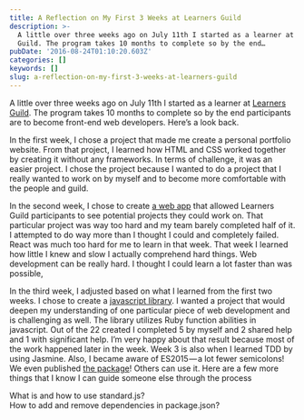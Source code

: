 ```yaml
---
title: A Reflection on My First 3 Weeks at Learners Guild
description: >-
  A little over three weeks ago on July 11th I started as a learner at Learners
  Guild. The program takes 10 months to complete so by the end…
pubDate: '2016-08-24T01:10:20.603Z'
categories: []
keywords: []
slug: a-reflection-on-my-first-3-weeks-at-learners-guild
---
```


A little over three weeks ago on July 11th I started as a learner at [Learners Guild](https://www.learnersguild.org/). The program takes 10 months to complete so by the end participants are to become front-end web developers. Here’s a look back.

In the first week, I chose a project that made me create a personal portfolio website. From that project, I learned how HTML and CSS worked together by creating it without any frameworks. In terms of challenge, it was an easier project. I chose the project because I wanted to do a project that I really wanted to work on by myself and to become more comfortable with the people and guild.

In the second week, I chose to create [a web app](https://github.com/jamestewartjr/cagey-lapwing) that allowed Learners Guild participants to see potential projects they could work on. That particular project was way too hard and my team barely completed half of it. I attempted to do way more than I thought I could and completely failed. React was much too hard for me to learn in that week. That week I learned how little I knew and slow I actually comprehend hard things. Web development can be really hard. I thought I could learn a lot faster than was possible,

In the third week, I adjusted based on what I learned from the first two weeks. I chose to create a [javascript library](https://github.com/jamestewartjr/js-ruby-speak). I wanted a project that would deepen my understanding of one particular piece of web development and is challenging as well. The library utilizes Ruby function abilities in javascript. Out of the 22 created I completed 5 by myself and 2 shared help and 1 with significant help. I’m very happy about that result because most of the work happened later in the week. Week 3 is also when I learned TDD by using Jasmine. Also, I became aware of ES2015 — a lot fewer semicolons! We even published [the package](https://www.npmjs.com/package/js-ruby-speak)! Others can use it. Here are a few more things that I know I can guide someone else through the process

What is and how to use standard.js?  
How to add and remove dependencies in package.json?